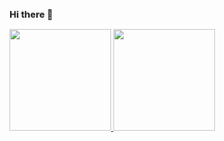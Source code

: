 ### Hi there 👋


<div>
<a href="https://github.com/PauloBarreto">
<img height="180em" src="https://github-readme-stats.vercel.app/api/top-langs/?username=PauloBarreto08&layout=compact&langs_count=7&theme=dracula"/>
<img height="180em" src="https://github-readme-stats.vercel.app/api?username=PauloBarreto08&show_icons=true&theme=dracula&include_all_commits=true&count_private=true"/>
</div>

